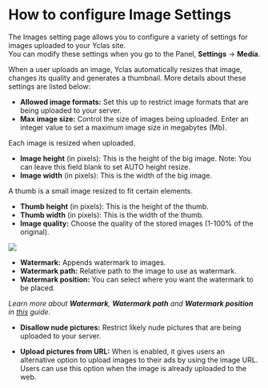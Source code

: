 # How to configure Image Settings

The Images setting page allows you to configure a variety of settings for images uploaded to your Yclas site.  
You can modify these settings when you go to the Panel,  **Settings**  ->  **Media**.

When a user uploads an image, Yclas automatically resizes that image, changes its quality and generates a thumbnail. More details about these settings are listed below:

-   **Allowed image formats:**  Set this up to restrict image formats that are being uploaded to your server.
-   **Max image size:**  Control the size of images being uploaded. Enter an integer value to set a maximum image size in megabytes (Mb).

Each image is resized when uploaded.

-   **Image height**  (in pixels): This is the height of the big image. Note: You can leave this field blank to set AUTO height resize.
-   **Image width**  (in pixels): This is the width of the big image.

A thumb is a small image resized to fit certain elements.

-   **Thumb height**  (in pixels): This is the height of the thumb.
-   **Thumb width**  (in pixels): This is the width of the thumb.
-   **Image quality:**  Choose the quality of the stored images (1-100% of the original).

![](https://raw.githubusercontent.com/yclas/guides/master/images/image-settings-2.png)

-   **Watermark:**  Appends watermark to images.
-   **Watermark path:**  Relative path to the image to use as watermark.
-   **Watermark position:**  You can select where you want the watermark to be placed.

*Learn more about  **Watermark**,  **Watermark path**  and  **Watermark position**  in  _[this](Media-settings-add-watermark.md)_  guide.*

-   **Disallow nude pictures:**  Restrict likely nude pictures that are being uploaded to your server.
    
-   **Upload pictures from URL:**  When is enabled, it gives users an alternative option to upload images to their ads by using the image URL. Users can use this option when the image is already uploaded to the web.
